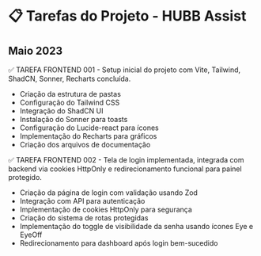 # 📋 Tarefas do Projeto - HUBB Assist

## Maio 2023

✅ TAREFA FRONTEND 001 - Setup inicial do projeto com Vite, Tailwind, ShadCN, Sonner, Recharts concluída.
- Criação da estrutura de pastas
- Configuração do Tailwind CSS
- Integração do ShadCN UI
- Instalação do Sonner para toasts
- Configuração do Lucide-react para ícones
- Implementação do Recharts para gráficos
- Criação dos arquivos de documentação

✅ TAREFA FRONTEND 002 - Tela de login implementada, integrada com backend via cookies HttpOnly e redirecionamento funcional para painel protegido.
- Criação da página de login com validação usando Zod
- Integração com API para autenticação
- Implementação de cookies HttpOnly para segurança
- Criação do sistema de rotas protegidas
- Implementação do toggle de visibilidade da senha usando ícones Eye e EyeOff
- Redirecionamento para dashboard após login bem-sucedido


